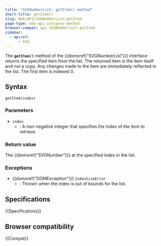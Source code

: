 ```yaml
---
title: "SVGNumberList: getItem() method"
short-title: getItem()
slug: Web/API/SVGNumberList/getItem
page-type: web-api-instance-method
browser-compat: api.SVGNumberList.getItem
sidebar:
  - apiref:
      - SVG
---
```


The **`getItem()`** method of the {{domxref("SVGNumberList")}} interface returns the specified item from the list. The returned item is the item itself and not a copy. Any changes made to the item are immediately reflected in the list. The first item is indexed 0.

## Syntax

```js-nolint
getItem(index)
```

### Parameters

- `index`
  - : A non-negative integer that specifies the index of the item to retrieve.

### Return value

The {{domxref("SVGNumber")}} at the specified index in the list.

### Exceptions

- {{domxref("DOMException")}} `IndexSizeError`
  - : Thrown when the index is out of bounds for the list.

## Specifications

{{Specifications}}

## Browser compatibility

{{Compat}}
